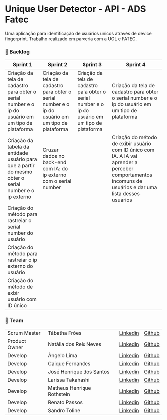 # Unique User Detector - API - ADS Fatec

Uma aplicação para identificação de usuários unicos através de device fingerprint. Trabalho realizado em parceria com a UOL e FATEC.

### :bookmark_tabs: Backlog <a name="backlog"></a>


|  Sprint 1  |  Sprint 2 | Sprint 3  |  Sprint 4 |
|---|---|---|---|
|Criação da tela de cadastro para obter o serial number e o ip do usuário em um tipo de plataforma   |Criação da tela de cadastro para obter o serial number e o ip do usuário em um tipo de plataforma   |Criação da tela de cadastro para obter o serial number e o ip do usuário em um tipo de plataforma   |Criação da tela de cadastro para obter o serial number e o ip do usuário em um tipo de plataforma   |
|Criação da tabela da entidade usuário para que a partir do mesmo obter o serial number e o ip externo   | Cruzar dados no back-end com IA: do ip externo com o serial number    |   |Criação do método de exibir usuário com ID único com IA. A IA vai aprender a perceber comportamentos incomuns de usuários e dar uma lista desses usuários   |
|Criação do método para rastreiar o serial number do usuário   |   |   |   |
|Criação do método para rastreiar o ip externo do usuário   |   |   |   |
|Criação do método de exbir usuário com ID  único   |   |   |   |

### 	:two_women_holding_hands: Team <a name="team"></a>
<table>
    <thead>
    </thead>
    <tbody>
      <tr>
        <td>Scrum Master</td>
        <td>Tábatha Fróes</td>
        <td><a href = "https://www.linkedin.com/in/tabathafroes/">Linkedin</a></td>
        <td><a href = "https://github.com/tabathafroes">Github</a></td>       
      </tr>
      <tr>
       <td>Product Owner</td>
        <td>Natália dos Reis Neves</td>
        <td> <a href= "https://www.linkedin.com/in/natalia-reis-neves">Linkedin</a></td>
        <td> <a href= "https://github.com/natalianeves18">Github</a></td>           
      </tr>
      <tr>
        <td>Develop</td>
        <td>Ângelo Lima</td>
        <td><a href = "https://www.linkedin.com/in/%C3%A2ngelo-lima-0003201b0/">Linkedin</a></td>
        <td><a href = "https://github.com/angelovlima">Github</a></td>           
      </tr>
      <tr>
        <td>Develop</td>
        <td>Caique Fernandes</td>
        <td> <a href= "https://www.linkedin.com/">Linkedin</a></td>
        <td> <a href= "https://github.com/Caiiqef">Github</a></td>
      </tr>
      <tr>
        <td>Develop</td>
        <td>José Henrique dos Santos</td>
        <td> <a href= "https://www.linkedin.com/in/jos%C3%A9-henrique-b01291207/">Linkedin</a></td>
        <td> <a href= "https://github.com/josehcz">Github</a></td>
      </tr>
      <tr>
        <td>Develop</td>
        <td>Larissa Takahashi</td> 
        <td><a href = "https://www.linkedin.com/in/larissa-miho-takahashi/">Linkedin</a></td> 
        <td><a href = "https://github.com/LarissaMiho"> Github</a> </td>
      </tr>
      <tr>
        <td>Develop</td>
        <td>Matheus Henrique Rothstein</td>
        <td> <a href= "https://www.linkedin.com/in/natalia-reis-neves">Linkedin</a></td>
        <td> <a href= "https://github.com/MatheusRothstein">Github</a></td>
      </tr>
      <tr>
        <td>Develop</td>
        <td>Renato Passos</td> 
        <td><a href = "https://www.linkedin.com/in/renato-passos-049598185/">Linkedin</a></td>
        <td><a href = "https://github.com/Renato-Passos">Github</a></td>
      </tr>
      <tr>
        <td>Develop</td>
        <td>Sandro Toline</td>
        <td><a href= "https://www.linkedin.com/">Linkedin</a></td>
        <td><a href = "https://github.com/sandrotoline">Github</a></td>
      </tr>
   </tbody>
</table>
